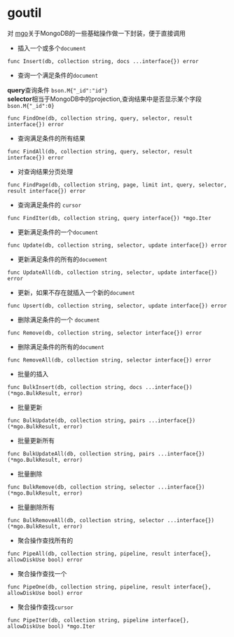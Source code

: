 # goutil
对 [mgo](https://godoc.org/github.com/globalsign/mgo)关于MongoDB的一些基础操作做一下封装，便于直接调用  

* 插入一个或多个`document`

```
func Insert(db, collection string, docs ...interface{}) error
```

* 查询一个满足条件的`document`  

**query**查询条件 `bson.M{"_id":"id"}`  
**selector**相当于MongoDB中的projection,查询结果中是否显示某个字段 `bson.M{"_id":0}`

```
func FindOne(db, collection string, query, selector, result interface{}) error
```

* 查询满足条件的所有结果  

```
func FindAll(db, collection string, query, selector, result interface{}) error
```

* 对查询结果分页处理

```
func FindPage(db, collection string, page, limit int, query, selector, result interface{}) error
```

* 查询满足条件的 `cursor`

```
func FindIter(db, collection string, query interface{}) *mgo.Iter
```

* 更新满足条件的一个`document`

```
func Update(db, collection string, selector, update interface{}) error
```

* 更新满足条件的所有的`docuement`

```
func UpdateAll(db, collection string, selector, update interface{}) error
```

* 更新，如果不存在就插入一个新的`document`

```
func Upsert(db, collection string, selector, update interface{}) error
```

* 删除满足条件的一个 `document`

```
func Remove(db, collection string, selector interface{}) error
```

* 删除满足条件的所有的`document`

```
func RemoveAll(db, collection string, selector interface{}) error
```

* 批量的插入

```
func BulkInsert(db, collection string, docs ...interface{}) (*mgo.BulkResult, error)
```

* 批量更新

```
func BulkUpdate(db, collection string, pairs ...interface{}) (*mgo.BulkResult, error)
```

* 批量更新所有

```
func BulkUpdateAll(db, collection string, pairs ...interface{}) (*mgo.BulkResult, error)
```

* 批量删除

```
func BulkRemove(db, collection string, selector ...interface{}) (*mgo.BulkResult, error)
```

* 批量删除所有  

```
func BulkRemoveAll(db, collection string, selector ...interface{}) (*mgo.BulkResult, error)
```

* 聚合操作查找所有的

```
func PipeAll(db, collection string, pipeline, result interface{}, allowDiskUse bool) error
```

* 聚合操作查找一个

```
func PipeOne(db, collection string, pipeline, result interface{}, allowDiskUse bool) error
```

* 聚合操作查找`cursor`

```
func PipeIter(db, collection string, pipeline interface{}, allowDiskUse bool) *mgo.Iter
```
